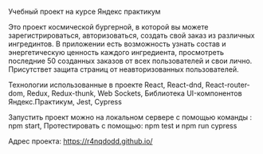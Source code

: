 Учебный проект на курсе Яндекс практикум

Это проект космической бургерной, в которой вы можете зарегистрироваться, авторизоваться, создать свой заказ из различных ингрединтов. В приложении есть возможность узнать состав и энергетическую ценность каждого ингредиента, просмотреть последние 50 созданных заказов от всех пользователей и свои лично. Присутствет защита страниц от неавторизованных пользователей.

Технологии использованные в проекте
React,
React-dnd,
React-router-dom,
Redux,
Redux-thunk,
Web Sockets,
Библиотека UI-компонентов Яндекс.Практикум,
Jest,
Cypress

Запустить проект можно на локальном сервере с помощью команды : npm start,
Протестировать с помощью: npm test и npm run cypress

Адрес проекта: https://r4nqdodd.github.io/